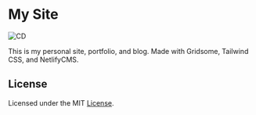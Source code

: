 # My Site

![CD](https://github.com/hapakaien/husen.id/workflows/CD/badge.svg)

This is my personal site, portfolio, and blog. Made with Gridsome, Tailwind CSS, and NetlifyCMS.

## License
Licensed under the MIT [License](https://github.com/hapakaien/husen.id/blob/master/LICENSE).
